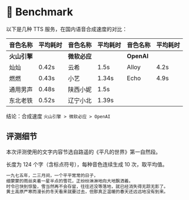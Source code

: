 # 🚀 Benchmark

以下是几种 TTS 服务，在国内语音合成速度的对比：

| 音色名称     | 平均耗时 | 音色名称     | 平均耗时 | 音色名称   | 平均耗时 |
| ------------ | -------- | ------------ | -------- | ---------- | -------- |
| **火山引擎** |          | **微软必应** |          | **OpenAI** |          |
| 灿灿         | 0.42s    | 云希         | 1.5s     | Alloy      | 4.2s     |
| 燃燃         | 0.43s    | 小艺         | 1.34s    | Echo       | 4.9s     |
| 通用男声     | 0.48s    | 陕西小妮     | 1.5s     |            |          |
| 东北老铁     | 0.52s    | 辽宁小北     | 1.39s    |            |          |

结论：合成速度 `火山引擎 > 微软必应 > OpenAI`

## 评测细节

本次评测使用的文字内容节选自路遥的《平凡的世界》第一自然段。

长度为 124 个字（含标点符号），每种音色连续生成 10 次，取平均值。

```txt
一九七五年，二三月间，一个平平常常的日子，
细蒙蒙的雨丝夹着一星半点的雪花，正纷纷淋淋地向大地飘洒着。
时令已快到惊蛰，雪当然再不会存留，往往还没等落地，就已经消失得无踪无影了。
黄土高原严寒而漫长的冬天看来就要过去，但那真正温暖的春天还远远地没有到来。
```
